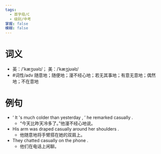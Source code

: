```yaml
---
tags:
  - 首字母/C
  - 级别/中考
掌握: false
模糊: false
---
```

# 词义
- 英：/'kæʒʊəlɪ/； 美：/ˈkæʒjʊəlɪ/
- #词性/adv  随意地；随便地；漫不经心地；若无其事地；有意无意地；偶然地；不在意地
# 例句
- ‘ It 's much colder than yesterday , ’ he remarked casually .
	- “今天比昨天冷多了。”他漫不经心地说。
- His arm was draped casually around her shoulders .
	- 他随意地将手臂搭在她的双肩上。
- They chatted casually on the phone .
	- 他们在电话上闲聊。
